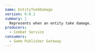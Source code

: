 ```yaml
---
name: EntityTookDamage
version: 0.0.1
summary: |
  Represents when an entity take damage.
producers:
  - Combat Service
consumers:
  - Game Publisher Gateway
---
```


<NodeGraph title="Consumer / Producer Diagram" />
